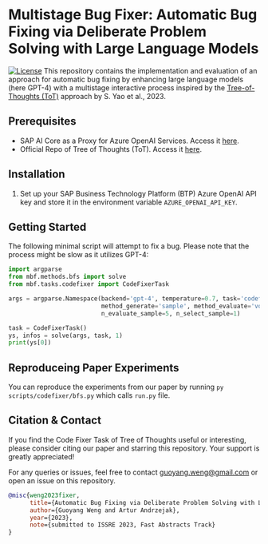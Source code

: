 # Multistage Bug Fixer: Automatic Bug Fixing via Deliberate Problem Solving with Large Language Models

[![License](https://img.shields.io/badge/License-Apache%202.0-blue.svg)](LICENSE)
This repository contains the implementation and evaluation of an approach 
for automatic bug fixing by enhancing large language models (here GPT-4) with
a multistage interactive process inspired by the 
[Tree-of-Thoughts (ToT)](https://arxiv.org/abs/2305.10601)
approach by S. Yao et al., 2023.

## Prerequisites
- SAP AI Core as a Proxy for Azure OpenAI Services. Access it [here](https://github.com/SAP-samples/azure-openai-aicore-cap-api).
- Official Repo of Tree of Thoughts (ToT). Access it [here](https://github.com/princeton-nlp/tree-of-thought-llm).

## Installation
1. Set up your SAP Business Technology Platform (BTP) Azure OpenAI API key and store it in the environment variable `AZURE_OPENAI_API_KEY`.

## Getting Started
The following minimal script will attempt to fix a bug. Please note that the process might be slow as it utilizes GPT-4:

```python
import argparse
from mbf.methods.bfs import solve
from mbf.tasks.codefixer import CodeFixerTask

args = argparse.Namespace(backend='gpt-4', temperature=0.7, task='codefixer', naive_run=False, prompt_sample='cot',
                          method_generate='sample', method_evaluate='vote', method_select='greedy', n_generate_sample=5,
                          n_evaluate_sample=5, n_select_sample=1)

task = CodeFixerTask()
ys, infos = solve(args, task, 1)
print(ys[0])
```

## Reproduceing Paper Experiments
You can reproduce the experiments from our paper by running `py scripts/codefixer/bfs.py` which calls `run.py` file. 

## Citation & Contact
If you find the Code Fixer Task of Tree of Thoughts useful or interesting, please consider citing our paper and starring this repository. Your support is greatly appreciated!

For any queries or issues, feel free to contact guoyang.weng@gmail.com or open an issue on this repository.

```bibtex
@misc{weng2023fixer,
      title={Automatic Bug Fixing via Deliberate Problem Solving with Large Language Models}, 
      author={Guoyang Weng and Artur Andrzejak},
      year={2023},
      note={submitted to ISSRE 2023, Fast Abstracts Track}
}
```
